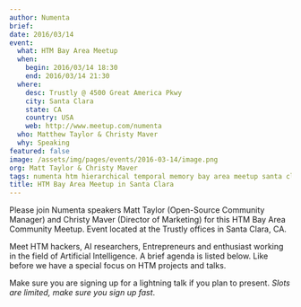 ```yaml
---
author: Numenta
brief:
date: 2016/03/14
event:
  what: HTM Bay Area Meetup
  when:
    begin: 2016/03/14 18:30
    end: 2016/03/14 21:30
  where:
    desc: Trustly @ 4500 Great America Pkwy
    city: Santa Clara
    state: CA
    country: USA
    web: http://www.meetup.com/numenta
  who: Matthew Taylor & Christy Maver
  why: Speaking
featured: false
image: /assets/img/pages/events/2016-03-14/image.png
org: Matt Taylor & Christy Maver
tags: numenta htm hierarchical temporal memory bay area meetup santa clara ca
title: HTM Bay Area Meetup in Santa Clara
---
```


Please join Numenta speakers Matt Taylor (Open-Source Community Manager) and
Christy Maver (Director of Marketing) for this HTM Bay Area Community Meetup.
Event located at the Trustly offices in Santa Clara, CA.

Meet HTM hackers, AI researchers, Entrepreneurs and enthusiast working in the
field of Artificial Intelligence. A brief agenda is listed below.  Like before
we have a special focus on HTM projects and talks.

Make sure you are signing up for a lightning talk if you plan to present. *Slots
are limited, make sure you sign up fast*.
